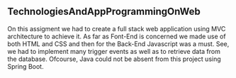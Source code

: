 <h2>TechnologiesAndAppProgrammingOnWeb</h2>

On this assigment we had to create a full stack web application using MVC architecture to achieve it. As far as Font-End is concerned we made use of both HTML and CSS and then for the Back-End
Javascript was a must. See, we had to implement many trigger events as well as to retrieve data from the database. Ofcourse, Java could not be absent from
this project using Spring Boot. 
